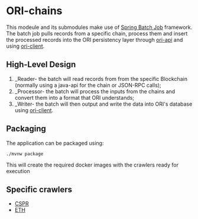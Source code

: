# ORI-chains 
This modeule and its submodules make use of [Spring Batch Job](https://spring.io/projects/spring-batch) framework. The batch job pulls records from a specific chain, process them and insert the processed records into the ORI persistency layer through [ori-api](../ori-api/README.md) and using [ori-client](../ori-chains/README.md).

## High-Level Design
1. _Reader- the batch will read records from from the specific Blockchain (normally using a java-api for the chain or JSON-RPC calls);
2. _Processor- the batch will process the inputs from the chains and convert them into a format that ORI understands;
3. _Writer- the batch will then output and write the data into ORI's database using [ori-client](../ori-chains/README.md).

## Packaging

The application can be packaged using:
```shell script
./mvnw package
```

This will create the required docker images with the crawlers ready for execution

## Specific crawlers

- [CSPR](./ori-cspr/README.md)
- [ETH](./ori-eth/README.md)

